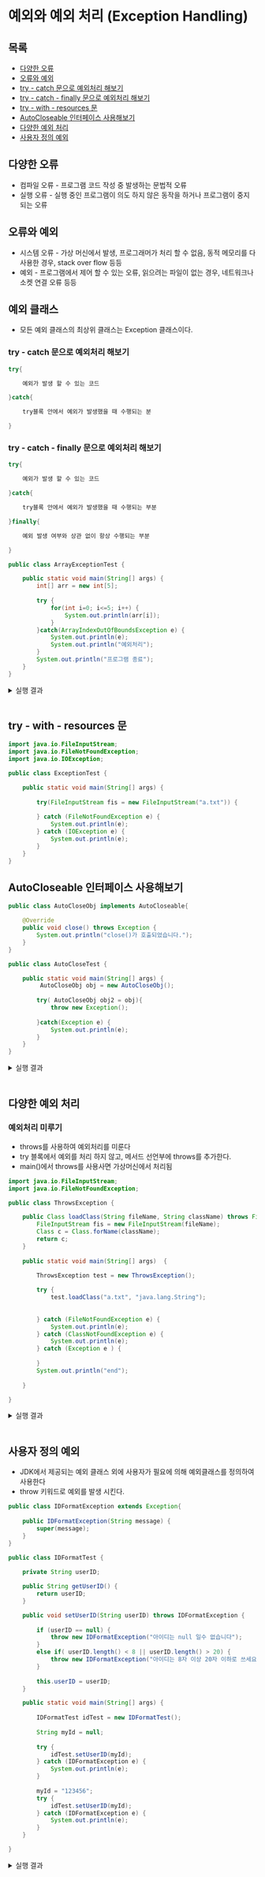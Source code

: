 # 예외와 예외 처리 (Exception Handling)
## 목록
+ [다양한 오류](#다양한-오류)
+ [오류와 예외](#오류와-예외)
+ [try - catch 문으로 예외처리 해보기 ](#try---catch-문으로-예외처리-해보기 )
+ [try - catch - finally 문으로 예외처리 해보기](#try---catch---finally-문으로-예외처리-해보기)
+ [try - with - resources 문](#try---with---resources-문)
+ [AutoCloseable 인터페이스 사용해보기](#autoCloseable-인터페이스-사용해보기)
+ [다양한 예외 처리](#다양한-예외-처리)
+ [사용자 정의 예외](#사용자-정의-예외)

## 다양한 오류
- 컴파일 오류 - 프로그램 코드 작성 중 발생하는 문법적 오류
- 실행 오류 - 실행 중인 프로그램이 의도 하지 않은 동작을 하거나 프로그램이 중지 되는 오류

## 오류와 예외
- 시스템 오류 - 가상 머신에서 발생, 프로그래머가 처리 할 수 없음, 동적 메모리를 다 사용한 경우, stack over flow 등등
- 예외 - 프로그램에서 제어 할 수 있는 오류, 읽으려는 파일이 없는 경우, 네트워크나 소켓 연결 오류 등등

## 예외 클래스 
- 모든 예외 클래스의 최상위 클래스는 Exception 클래스이다.

### try - catch 문으로 예외처리 해보기 
```java
try{

    예외가 발생 할 수 있는 코드

}catch{

    try블록 안에서 예외가 발생했을 때 수행되는 분

}
```
### try - catch - finally 문으로 예외처리 해보기 
```java
try{

    예외가 발생 할 수 있는 코드

}catch{

    try블록 안에서 예외가 발생했을 때 수행되는 부분

}finally{

    예외 발생 여부와 상관 없이 항상 수행되는 부분

}
```
```java
public class ArrayExceptionTest {

	public static void main(String[] args) {
		int[] arr = new int[5];
		
		try {
			for(int i=0; i<=5; i++) {
				System.out.println(arr[i]);
			}
		}catch(ArrayIndexOutOfBoundsException e) {
			System.out.println(e);
			System.out.println("예외처리");
		}
		System.out.println("프로그램 종료");
	}
}
```
<details>
<summary>실행 결과</summary>
<div>
0<br>
0<br>
0<br>
0<br>
0<br>
java.lang.ArrayIndexOutOfBoundsException: Index 5 out of bounds for length 5 <br>
예외처리<br>
프로그램 종료
</div>
</details>
<br>

## try - with - resources 문
```java
import java.io.FileInputStream;
import java.io.FileNotFoundException;
import java.io.IOException;

public class ExceptionTest {

	public static void main(String[] args) {
		
		try(FileInputStream fis = new FileInputStream("a.txt")) {
			
		} catch (FileNotFoundException e) {
			System.out.println(e);
		} catch (IOException e) {
			System.out.println(e);
		}
	}
}
```

## AutoCloseable 인터페이스 사용해보기
```java
public class AutoCloseObj implements AutoCloseable{

	@Override
	public void close() throws Exception {
		System.out.println("close()가 호출되었습니다.");
	}
}
```
```java
public class AutoCloseTest {

	public static void main(String[] args) {
		 AutoCloseObj obj = new AutoCloseObj();
				 
		try( AutoCloseObj obj2 = obj){
			throw new Exception();
			
		}catch(Exception e) {
			System.out.println(e);
		}
	}
}
```

<details>
<summary>실행 결과</summary>
<div>
close()가 호출되었습니다. <br>
java.lang.Exception
</div>
</details>
<br>

## 다양한 예외 처리
### 예외처리 미루기
- throws를 사용하여 예외처리를 미룬다
- try 블록에서 예외를 처리 하지 않고, 메서드 선언부에 throws를 추가한다.
- main()에서 throws를 사용사면 가상머신에서 처리됨

```java
import java.io.FileInputStream;
import java.io.FileNotFoundException;

public class ThrowsException {

	public Class loadClass(String fileName, String className) throws FileNotFoundException, ClassNotFoundException {
		FileInputStream fis = new FileInputStream(fileName);
		Class c = Class.forName(className);
		return c;
	}
	
	public static void main(String[] args)  {

		ThrowsException test = new ThrowsException();
		
		try {
			test.loadClass("a.txt", "java.lang.String");
	
		
		} catch (FileNotFoundException e) {
			System.out.println(e);
		} catch (ClassNotFoundException e) {
			System.out.println(e);
		} catch (Exception e ) {
			
		} 
		System.out.println("end");
		
	}

}
```

<details>
<summary>실행 결과</summary>
<div>
end
</div>
</details>
<br>

## 사용자 정의 예외
- JDK에서 제공되는 예외 클래스 외에 사용자가 필요에 의해 예외클래스를 정의하여 사용한다
- throw 키워드로 예외를 발생 시킨다.

```java
public class IDFormatException extends Exception{
	
	public IDFormatException(String message) {
		super(message);
	}
}
```
```java
public class IDFormatTest {
	
	private String userID;

	public String getUserID() {
		return userID;
	}

	public void setUserID(String userID) throws IDFormatException {
	
		if (userID == null) {
			throw new IDFormatException("아이디는 null 일수 없습니다");
		}
		else if( userID.length() < 8 || userID.length() > 20) {
			throw new IDFormatException("아이디는 8자 이상 20자 이하로 쓰세요");
		}
				
		this.userID = userID;
	}

	public static void main(String[] args) {
		
		IDFormatTest idTest = new IDFormatTest();
		
		String myId = null;
		
		try {
			idTest.setUserID(myId);
		} catch (IDFormatException e) {
			System.out.println(e);
		}
		
		myId = "123456";
		try {
			idTest.setUserID(myId);
		} catch (IDFormatException e) {
			System.out.println(e);
		}
	}

}
```
<details>
<summary>실행 결과</summary>
<div>
exception.IDFormatException: 아이디는 null 일수 없습니다 <br>
exception.IDFormatException: 아이디는 8자 이상 20자 이하로 쓰세요

</div>
</details>
<br>



